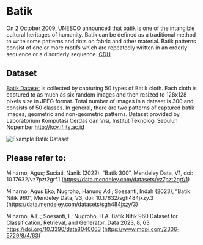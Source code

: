 # Batik
On 2 October 2009, UNESCO announced that batik is one of the intangible cultural heritages of humanity. Batik can be defined as a traditional method to write some patterns and dots on fabric and other material. Batik patterns consist of one or more motifs which are repeatedly written in an orderly sequence or a disorderly sequence. [CDH](https://scholar.google.co.id/scholar?hl=id&as_sdt=0%2C5&q=Batik+image+retrieval+based+on+color+difference+histogram+and+gray+level+co-occurrence+matrix&btnG=)

## Dataset
[Batik Dataset](Dataset/Batik300.zip) is collected by capturing 50 types of Batik cloth. Each cloth is captured to as much as six random images and then resized to 128x128 pixels size in JPEG format. Total number of images in a dataset is 300 and consists of 50 classes. In general, there are two patterns of captured batik images, geometric and non-geometric patterns. Dataset provided by Laboratorium Komputasi Cerdas dan Visi, Institut Teknologi Sepuluh Nopember http://kcv.if.its.ac.id 

![Example Batik Dataset](image/dataset.png)

## Please refer to:
Minarno, Agus; Suciati, Nanik (2022), “Batik 300”, Mendeley Data, V1, doi: 10.17632/vz7pzt2grf.1 (https://data.mendeley.com/datasets/vz7pzt2grf/1) 

Minarno, Agus Eko; Nugroho, Hanung Adi; Soesanti, Indah (2023), “Batik Nitik 960”, Mendeley Data, V3, doi: 10.17632/sgh484jxzy.3 (https://data.mendeley.com/datasets/sgh484jxzy/3)

Minarno, A.E.; Soesanti, I.; Nugroho, H.A. Batik Nitik 960 Dataset for Classification, Retrieval, and Generator. Data 2023, 8, 63. https://doi.org/10.3390/data8040063 (https://www.mdpi.com/2306-5729/8/4/63)


